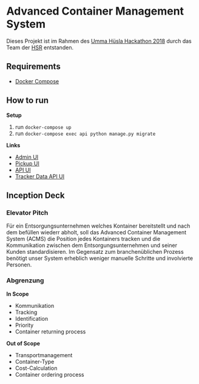 # Advanced Container Management System

Dieses Projekt ist im Rahmen des [Umma Hüsla Hackathon 2018](https://uh18.diin.io) durch das Team der [HSR](https://www.hsr.ch) entstanden.

## Requirements

- [Docker Compose](https://docs.docker.com/compose/install/)

## How to run

**Setup**

1. run  `docker-compose up`
2. run `docker-compose exec api python manage.py migrate`

**Links**

- [Admin UI](http://localhost:3000/#/admin/containers)
- [Pickup UI](http://localhost:3000/#/pickup)
- [API UI](http://localhost:8000/graphql)
- [Tracker Data API UI](https://containertracker.data.thethingsnetwork.org)

## Inception Deck

### Elevator Pitch

Für ein Entsorgungsunternehmen
welches Kontainer bereitstellt und nach dem befüllen wiederr abholt,
soll das Advanced Container Management System (ACMS) die Position jedes Kontainers tracken
und die Kommunikation zwischen dem Entsorgungsunternehmen und seiner Kunden standardisieren.
Im Gegensatz zum branchenüblichen Prozess benötigt unser System erheblich weniger manuelle Schritte und involvierte Personen.


### Abgrenzung

**In Scope**

- Kommunikation
- Tracking
- Identification
- Priority
- Container returning process

**Out of Scope**

- Transportmanagement
- Container-Type
- Cost-Calculation
- Container ordering process
